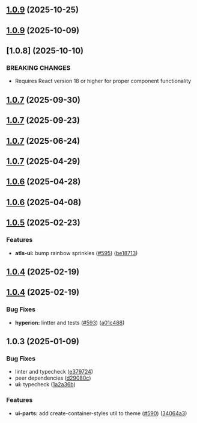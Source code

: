 

## [1.0.9](https://github.com/atls/hyperion/compare/@atls-ui-parts/placeholder@1.0.9...@atls-ui-parts/placeholder@1.0.9) (2025-10-25)






## [1.0.9](https://github.com/atls/hyperion/compare/@atls-ui-parts/placeholder@1.0.7...@atls-ui-parts/placeholder@1.0.9) (2025-10-09)








## [1.0.8] (2025-10-10)


### BREAKING CHANGES


* Requires React version 18 or higher for proper component functionality


## [1.0.7](https://github.com/atls/hyperion/compare/@atls-ui-parts/placeholder@1.0.7...@atls-ui-parts/placeholder@1.0.7) (2025-09-30)






## [1.0.7](https://github.com/atls/hyperion/compare/@atls-ui-parts/placeholder@1.0.7...@atls-ui-parts/placeholder@1.0.7) (2025-09-23)






## [1.0.7](https://github.com/atls/hyperion/compare/@atls-ui-parts/placeholder@1.0.7...@atls-ui-parts/placeholder@1.0.7) (2025-06-24)






## [1.0.7](https://github.com/atls/hyperion/compare/@atls-ui-parts/placeholder@1.0.6...@atls-ui-parts/placeholder@1.0.7) (2025-04-29)






## [1.0.6](https://github.com/atls/hyperion/compare/@atls-ui-parts/placeholder@1.0.6...@atls-ui-parts/placeholder@1.0.6) (2025-04-28)






## [1.0.6](https://github.com/atls/hyperion/compare/@atls-ui-parts/placeholder@1.0.5...@atls-ui-parts/placeholder@1.0.6) (2025-04-08)






## [1.0.5](https://github.com/atls/hyperion/compare/@atls-ui-parts/placeholder@1.0.4...@atls-ui-parts/placeholder@1.0.5) (2025-02-23)


### Features


* **atls-ui:** bump rainbow sprinkles ([#595](https://github.com/atls/hyperion/issues/595)) ([be18713](https://github.com/atls/hyperion/commit/be1871351926c38605bbed4d7aa11a4759f80f3d))





## [1.0.4](https://github.com/atls/hyperion/compare/@atls-ui-parts/placeholder@1.0.4...@atls-ui-parts/placeholder@1.0.4) (2025-02-19)






## [1.0.4](https://github.com/atls/hyperion/compare/@atls-ui-parts/placeholder@1.0.3...@atls-ui-parts/placeholder@1.0.4) (2025-02-19)


### Bug Fixes


* **hyperion:** lintter and tests ([#593](https://github.com/atls/hyperion/issues/593)) ([a01c488](https://github.com/atls/hyperion/commit/a01c488064d6386f754aafd2eecb28a19396635e))





## 1.0.3 (2025-01-09)


### Bug Fixes


* linter and typecheck ([e379724](https://github.com/atls/hyperion/commit/e379724b7dbf3c8cba2b0b94647239b0b37c5fb8))
* peer dependencies ([d29080c](https://github.com/atls/hyperion/commit/d29080cb0950b04e65ab7755571e350d3450b4dd))
* **ui:** typecheck ([1a2a36b](https://github.com/atls/hyperion/commit/1a2a36b8baeececd0b929dcdb94da3d38ae8ad1e))

### Features


* **ui-parts:** add create-container-styles util to theme ([#590](https://github.com/atls/hyperion/issues/590)) ([34064a3](https://github.com/atls/hyperion/commit/34064a384192b781fd6d667857f568d4f42228a4))


